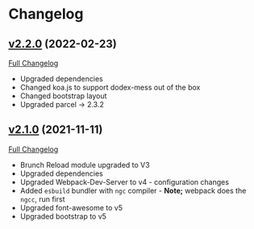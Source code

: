 # Changelog

## [v2.2.0](https://github.com/DaveO-Home/embedded-acceptance-tests-ng/tree/v2.1.0) (2022-02-23)

[Full Changelog](https://github.com/DaveO-Home/embedded-acceptance-tests-ng/compare/v2.1.0...v2.2.0)

* Upgraded dependencies
* Changed koa.js to support dodex-mess out of the box
* Changed bootstrap layout
* Upgraded parcel -> 2.3.2

## [v2.1.0](https://github.com/DaveO-Home/embedded-acceptance-tests-ng/tree/v2.1.0) (2021-11-11)

[Full Changelog](https://github.com/DaveO-Home/embedded-acceptance-tests-ng/compare/v2.0.1...v2.1.0)

* Brunch Reload module upgraded to V3
* Upgraded dependencies
* Upgraded Webpack-Dev-Server to v4 - configuration changes
* Added `esbuild` bundler with `ngc` compiler - __Note;__ webpack does the `ngcc`, run first
* Upgraded font-awesome to v5
* Upgraded bootstrap to v5

